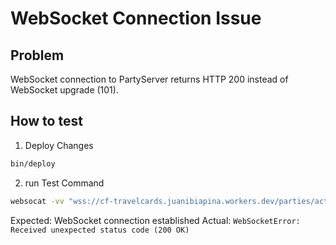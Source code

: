 # WebSocket Connection Issue

## Problem

WebSocket connection to PartyServer returns HTTP 200 instead of WebSocket upgrade (101).

## How to test

1. Deploy Changes

```bash
bin/deploy
```

2. run Test Command

```bash
websocat -vv "wss://cf-travelcards.juanibiapina.workers.dev/parties/activitydo/e1e7f3c0-4a01-471d-88e9-6d6dd76c41df?_pk=2082fbcc-d85e-4138-9c81-d677c67e781f"
```

Expected: WebSocket connection established
Actual: `WebSocketError: Received unexpected status code (200 OK)`
